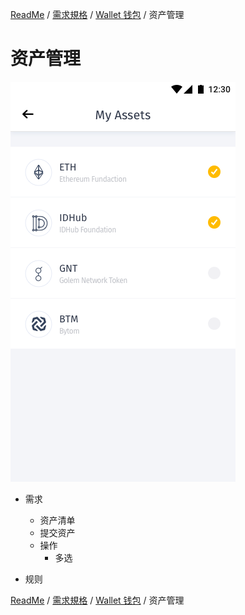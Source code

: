 [ReadMe](../README.md) / [需求規格](../requirements.md) / [Wallet 钱包](wallet.md) / 资产管理

# <a name="assets-manage">资产管理</a>

![资产管理 Screenshot](../assets/screen-wallet-list-item__assets-manage-2.png)

* 需求
	* 资产清单
	* 提交资产
	* 操作
		* 多选

* 规则

[ReadMe](../README.md) / [需求規格](../requirements.md) / [Wallet 钱包](wallet.md) / 资产管理